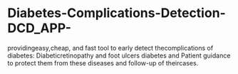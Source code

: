 # Diabetes-Complications-Detection-DCD_APP-
providingeasy,cheap, and fast tool to early detect thecomplications of diabetes: Diabeticretinopathy and foot ulcers diabetes and Patient guidance to protect them from these diseases and follow-up of theircases.
